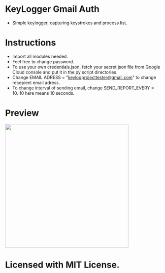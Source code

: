 # KeyLogger Gmail Auth

- Simple keylogger, capturing keystrokes and process list.

# Instructions

- Import all modules needed.
- Feel free to change password.
- To use your own credentials.json, fetch your secret json file from Google Cloud console and put it in the py script directories.
- Change EMAIL ADRESS = "keylogprojecttester@gmail.com" to change recepient email adress.
- To change interval of sending email, change SEND_REPORT_EVERY = 10. 10 here means 10 seconds.

# Preview

<img src="https://user-images.githubusercontent.com/112241008/211877686-626d816f-cbb2-47bd-b2f5-758a77017efe.png" width="400">

# Licensed with MIT License.
